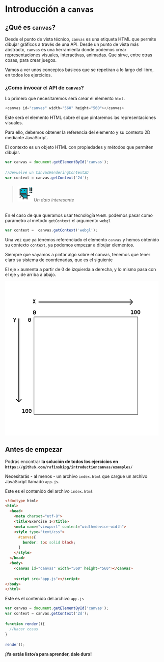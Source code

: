 # Introducción a `canvas`

## ¿Qué es `canvas`?

Desde el punto de vista técnico, `canvas` es una etiqueta HTML que permite dibujar gráficos a través de una API.
Desde un punto de vista más abstracto, `canvas` es una herramienta donde podemos crear representaciones visuales, interactivas, animadas. Que sirve, entre otras cosas, para crear juegos.

Vamos a ver unos conceptos básicos que se repetiran a lo largo del libro, en todos los ejercicios.

### ¿Como invocar el API de `canvas`?

Lo primero que necesitaremos será crear el elemento `html`.

```javascript
<canvas id="canvas" width="560" height="560"></canvas>
```

Este será el elemento HTML sobre el que pintaremos las representaciones visuales.

Para ello, debemos obtener la referencia del elemento y su contexto 2D mediante JavaScript.

El contexto es un objeto HTML con propiedades y métodos que permiten dibujar. 

```javascript
var canvas = document.getElementById('canvas');

//Devuelve un CanvasRenderingContext2D
var context = canvas.getContext('2d');
```


>###### ![](https://github.com/rafinskipg/introductioncanvas/raw/master/img/interesting_icon.png) Un dato interesante
En el caso de que queramos usar tecnología `WebGL` podemos pasar como parámetro al método `getContext` el argumento `webgl`
```javascript
var context =  canvas.getContext('webgl');
```

Una vez que ya tenemos referenciado el elemento `canvas` y hemos obtenido su contexto `context`, ya podemos empezar a dibujar elementos.

Siempre que vayamos a pintar algo sobre el canvas, tenemos que tener claro su sistema de coordenadas, que es el siguiente 

El eje `x` aumenta a partir de 0 de izquierda a derecha, y lo mismo pasa con el eje `y` de arriba a abajo.

![sistema_coordenadas](https://github.com/rafinskipg/introductioncanvas/raw/master/img/coordinate_system.png)

## Antes de empezar

Podrás encontrar **la solución de todos los ejercicios en `https://github.com/rafinskipg/introductioncanvas/examples/`**

Necesitarás - al menos - un archivo `index.html` que cargue un archivo JavaScript llamado `app.js`.

Este es el contenido del archivo `index.html`

```html
<!doctype html>
<html>
  <head>
    <meta charset="utf-8">
    <title>Exercise 1</title>
    <meta name="viewport" content="width=device-width">
    <style type="text/css">
      #canvas{
        border: 1px solid black;
      }
    </style>
  </head>
  <body>
    <canvas id="canvas" width="560" height="560"></canvas>

    <script src="app.js"></script>
</body>
</html>
```

Este es el contenido del archivo `app.js`

```javascript
var canvas = document.getElementById('canvas');
var context = canvas.getContext('2d');

function render(){
  //Hacer cosas
}

render();
```

**¡Ya estás listo/a para aprender, dale duro!**